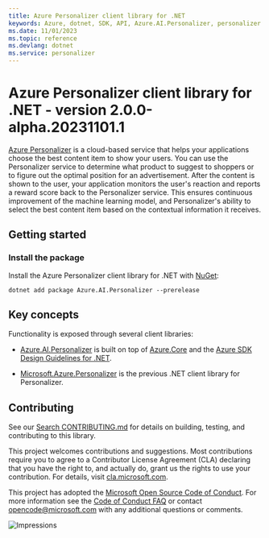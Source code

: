 ```yaml
---
title: Azure Personalizer client library for .NET
keywords: Azure, dotnet, SDK, API, Azure.AI.Personalizer, personalizer
ms.date: 11/01/2023
ms.topic: reference
ms.devlang: dotnet
ms.service: personalizer
---
```

# Azure Personalizer client library for .NET - version 2.0.0-alpha.20231101.1 


[Azure Personalizer](/azure/cognitive-services/personalizer/)
is a cloud-based service that helps your applications choose the best content item to show your users. You can use the Personalizer service to determine what product to suggest to shoppers or to figure out the optimal position for an advertisement. After the content is shown to the user, your application monitors the user's reaction and reports a reward score back to the Personalizer service. This ensures continuous improvement of the machine learning model, and Personalizer's ability to select the best content item based on the contextual information it receives.

## Getting started

### Install the package

Install the Azure Personalizer client library for .NET with [NuGet][nuget]:

```dotnetcli
dotnet add package Azure.AI.Personalizer --prerelease
```

## Key concepts
Functionality is exposed through several client libraries:

- [Azure.AI.Personalizer](https://www.nuget.org/packages/Azure.AI.Personalizer) is built on top of [Azure.Core](https://github.com/Azure/azure-sdk-for-net/blob/master/sdk/core/Azure.Core/README.md) and the [Azure SDK Design Guidelines for .NET](https://azure.github.io/azure-sdk/dotnet_introduction.html).

- [Microsoft.Azure.Personalizer](https://github.com/Azure/azure-sdk-for-net/tree/main/sdk/cognitiveservices/Personalizer) is the previous .NET client library for Personalizer.

## Contributing

See our [Search CONTRIBUTING.md][search_contrib] for details on building,
testing, and contributing to this library.

This project welcomes contributions and suggestions.  Most contributions require
you to agree to a Contributor License Agreement (CLA) declaring that you have
the right to, and actually do, grant us the rights to use your contribution. For
details, visit [cla.microsoft.com][cla].

This project has adopted the [Microsoft Open Source Code of Conduct][coc].
For more information see the [Code of Conduct FAQ][coc_faq]
or contact [opencode@microsoft.com][coc_contact] with any
additional questions or comments.

![Impressions](https://azure-sdk-impressions.azurewebsites.net/api/impressions/azure-sdk-for-net%2Fsdk%2Fpersonalizer%2FAzure.AI.Personalizer%2FREADME.png)

<!-- LINKS -->
[nuget]: https://www.nuget.org/
[search_contrib]: https://github.com/Azure/azure-sdk-for-net/tree/main/sdk/search/CONTRIBUTING.md
[cla]: https://cla.microsoft.com
[coc]: https://opensource.microsoft.com/codeofconduct/
[coc_faq]: https://opensource.microsoft.com/codeofconduct/faq/
[coc_contact]: mailto:opencode@microsoft.com

